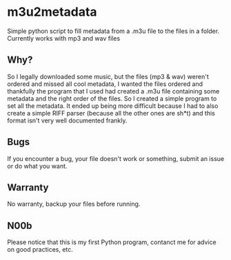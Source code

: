 # m3u2metadata
Simple python script to fill metadata from a .m3u file to the files in a folder.
Currently works with mp3 and wav files

## Why?
So I legally downloaded some music, but the files (mp3 & wav) weren't ordered and missed all cool metadata, I wanted the files ordered and thankfully the program that I used had created a .m3u file containing some metadata and the right order of the files.
So I created a simple program to set all the metadata.
It ended up being more difficult because I had to also create a simple RIFF parser (because all the other ones are sh\*t) and this format isn't very well documented frankly.

## Bugs
If you encounter a bug, your file doesn't work or something, submit an issue or do what you want.

## Warranty
No warranty, backup your files before running.

## N00b
Please notice that this is my first Python program, contanct me for advice on good practices, etc.
